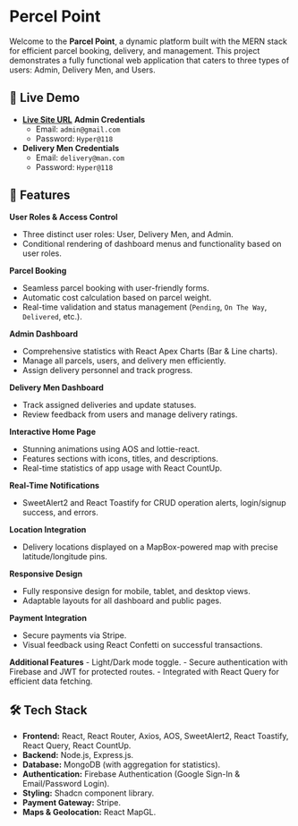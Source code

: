 # Percel Point

Welcome to the **Parcel Point**, a dynamic platform built with the MERN stack for efficient parcel booking, delivery, and management. This project demonstrates a fully functional web application that caters to three types of users: Admin, Delivery Men, and Users.

## 🚀 Live Demo

- **[Live Site URL](https://percel-point.web.app)**
 **Admin Credentials**
  - Email: `admin@gmail.com`
  - Password: `Hyper@118`
- **Delivery Men Credentials**
  - Email: `delivery@man.com`
  - Password: `Hyper@118`

## 📌 Features

**User Roles & Access Control**

- Three distinct user roles: User, Delivery Men, and Admin.
- Conditional rendering of dashboard menus and functionality based on user roles.

**Parcel Booking**

- Seamless parcel booking with user-friendly forms.
- Automatic cost calculation based on parcel weight.
- Real-time validation and status management (`Pending`, `On The Way`, `Delivered`, etc.).

**Admin Dashboard**

- Comprehensive statistics with React Apex Charts (Bar & Line charts).
- Manage all parcels, users, and delivery men efficiently.
- Assign delivery personnel and track progress.

**Delivery Men Dashboard**

- Track assigned deliveries and update statuses.
- Review feedback from users and manage delivery ratings.

**Interactive Home Page**

- Stunning animations using AOS and lottie-react.
- Features sections with icons, titles, and descriptions.
- Real-time statistics of app usage with React CountUp.

**Real-Time Notifications**

- SweetAlert2 and React Toastify for CRUD operation alerts, login/signup success, and errors.

**Location Integration**

- Delivery locations displayed on a MapBox-powered map with precise latitude/longitude pins.

**Responsive Design**

- Fully responsive design for mobile, tablet, and desktop views.
- Adaptable layouts for all dashboard and public pages.

**Payment Integration**

- Secure payments via Stripe.
- Visual feedback using React Confetti on successful transactions.

**Additional Features** - Light/Dark mode toggle. - Secure authentication with Firebase and JWT for protected routes. - Integrated with React Query for efficient data fetching.

## 🛠️ Tech Stack

- **Frontend:** React, React Router, Axios, AOS, SweetAlert2, React Toastify, React Query, React CountUp.
- **Backend:** Node.js, Express.js.
- **Database:** MongoDB (with aggregation for statistics).
- **Authentication:** Firebase Authentication (Google Sign-In & Email/Password Login).
- **Styling:** Shadcn component library.
- **Payment Gateway:** Stripe.
- **Maps & Geolocation:** React MapGL.
